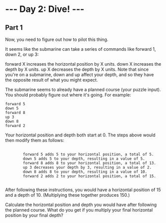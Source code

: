 # --- Day 2: Dive! ---

## Part 1
Now, you need to figure out how to pilot this thing.

It seems like the submarine can take a series of commands like forward 1, down 2, or up 3:

forward X increases the horizontal position by X units.
down X increases the depth by X units.
up X decreases the depth by X units.
Note that since you're on a submarine, down and up affect your depth, and so they have the opposite result of what you might expect.

The submarine seems to already have a planned course (your puzzle input). You should probably figure out where it's going. For example:

	forward 5
	down 5
	forward 8
	up 3
	down 8
	forward 2

Your horizontal position and depth both start at 0. The steps above would then modify them as follows:

<pre>
	<code>
		forward 5 adds 5 to your horizontal position, a total of 5.
		down 5 adds 5 to your depth, resulting in a value of 5.
		forward 8 adds 8 to your horizontal position, a total of 13.
		up 3 decreases your depth by 3, resulting in a value of 2.
		down 8 adds 8 to your depth, resulting in a value of 10.
		forward 2 adds 2 to your horizontal position, a total of 15.
	</code>
</pre>

After following these instructions, you would have a horizontal position of 15 and a depth of 10. (Multiplying these together produces 150.)

Calculate the horizontal position and depth you would have after following the planned course. What do you get if you multiply your final horizontal position by your final depth?